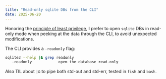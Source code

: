 ```yaml
---
title: "Read-only sqlite DBs from the CLI"
date: 2025-06-20
---
```


Honoring the [principle of least
privilege](https://en.wikipedia.org/wiki/Principle_of_least_privilege), I
prefer to open `sqlite` DBs in read-only mode when peeking at the data through
the CLI, to avoid unexpected modifications.

The CLI provides a `-readonly` flag:

```bash
sqlite3 --help |& grep readonly
   -readonly            open the database read-only
```

Also TIL about `|&` to pipe both std-out and std-err, tested in `fish` and `bash`.
